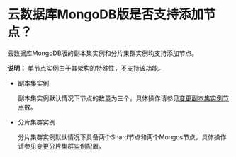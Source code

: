 # 云数据库MongoDB版是否支持添加节点？

云数据库MongoDB版的副本集实例和分片集群实例均支持添加节点。

**说明：** 单节点实例由于其架构的特殊性，不支持该功能。

-   副本集实例

    副本集实例默认情况下节点的数量为三个，具体操作请参见[变更副本集实例节点数](/cn.zh-CN/用户指南/实例管理/变更实例配置/变更副本集实例节点数.md)。

-   分片集群实例

    分片集群实例默认情况下具备两个Shard节点和两个Mongos节点，具体操作请参见[变更分片集群实例配置](/cn.zh-CN/用户指南/实例管理/变更实例配置/变更分片集群实例配置.md)。



